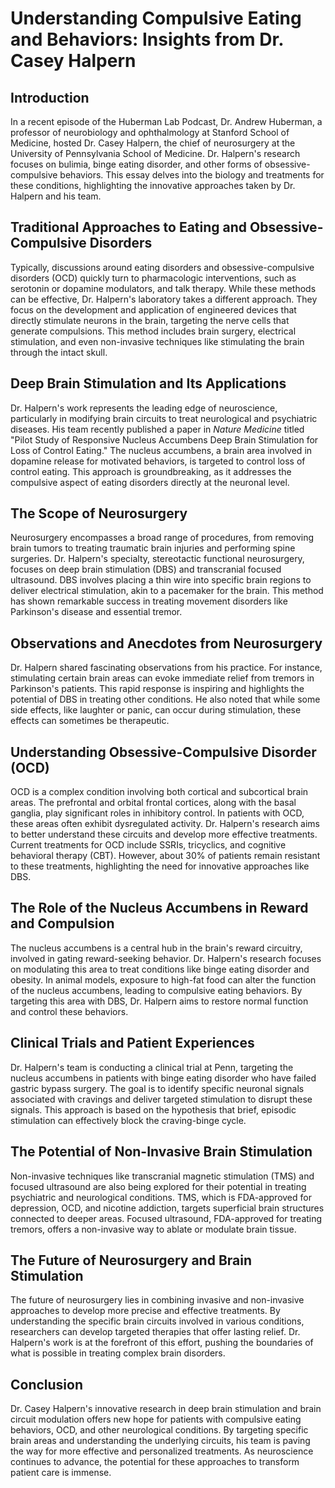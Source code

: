 # Understanding Compulsive Eating and Behaviors: Insights from Dr. Casey Halpern

## Introduction

In a recent episode of the Huberman Lab Podcast, Dr. Andrew Huberman, a professor of neurobiology and ophthalmology at Stanford School of Medicine, hosted Dr. Casey Halpern, the chief of neurosurgery at the University of Pennsylvania School of Medicine. Dr. Halpern's research focuses on bulimia, binge eating disorder, and other forms of obsessive-compulsive behaviors. This essay delves into the biology and treatments for these conditions, highlighting the innovative approaches taken by Dr. Halpern and his team.

## Traditional Approaches to Eating and Obsessive-Compulsive Disorders

Typically, discussions around eating disorders and obsessive-compulsive disorders (OCD) quickly turn to pharmacologic interventions, such as serotonin or dopamine modulators, and talk therapy. While these methods can be effective, Dr. Halpern's laboratory takes a different approach. They focus on the development and application of engineered devices that directly stimulate neurons in the brain, targeting the nerve cells that generate compulsions. This method includes brain surgery, electrical stimulation, and even non-invasive techniques like stimulating the brain through the intact skull.

## Deep Brain Stimulation and Its Applications

Dr. Halpern's work represents the leading edge of neuroscience, particularly in modifying brain circuits to treat neurological and psychiatric diseases. His team recently published a paper in *Nature Medicine* titled "Pilot Study of Responsive Nucleus Accumbens Deep Brain Stimulation for Loss of Control Eating." The nucleus accumbens, a brain area involved in dopamine release for motivated behaviors, is targeted to control loss of control eating. This approach is groundbreaking, as it addresses the compulsive aspect of eating disorders directly at the neuronal level.

## The Scope of Neurosurgery

Neurosurgery encompasses a broad range of procedures, from removing brain tumors to treating traumatic brain injuries and performing spine surgeries. Dr. Halpern's specialty, stereotactic functional neurosurgery, focuses on deep brain stimulation (DBS) and transcranial focused ultrasound. DBS involves placing a thin wire into specific brain regions to deliver electrical stimulation, akin to a pacemaker for the brain. This method has shown remarkable success in treating movement disorders like Parkinson's disease and essential tremor.

## Observations and Anecdotes from Neurosurgery

Dr. Halpern shared fascinating observations from his practice. For instance, stimulating certain brain areas can evoke immediate relief from tremors in Parkinson's patients. This rapid response is inspiring and highlights the potential of DBS in treating other conditions. He also noted that while some side effects, like laughter or panic, can occur during stimulation, these effects can sometimes be therapeutic.

## Understanding Obsessive-Compulsive Disorder (OCD)

OCD is a complex condition involving both cortical and subcortical brain areas. The prefrontal and orbital frontal cortices, along with the basal ganglia, play significant roles in inhibitory control. In patients with OCD, these areas often exhibit dysregulated activity. Dr. Halpern's research aims to better understand these circuits and develop more effective treatments. Current treatments for OCD include SSRIs, tricyclics, and cognitive behavioral therapy (CBT). However, about 30% of patients remain resistant to these treatments, highlighting the need for innovative approaches like DBS.

## The Role of the Nucleus Accumbens in Reward and Compulsion

The nucleus accumbens is a central hub in the brain's reward circuitry, involved in gating reward-seeking behavior. Dr. Halpern's research focuses on modulating this area to treat conditions like binge eating disorder and obesity. In animal models, exposure to high-fat food can alter the function of the nucleus accumbens, leading to compulsive eating behaviors. By targeting this area with DBS, Dr. Halpern aims to restore normal function and control these behaviors.

## Clinical Trials and Patient Experiences

Dr. Halpern's team is conducting a clinical trial at Penn, targeting the nucleus accumbens in patients with binge eating disorder who have failed gastric bypass surgery. The goal is to identify specific neuronal signals associated with cravings and deliver targeted stimulation to disrupt these signals. This approach is based on the hypothesis that brief, episodic stimulation can effectively block the craving-binge cycle.

## The Potential of Non-Invasive Brain Stimulation

Non-invasive techniques like transcranial magnetic stimulation (TMS) and focused ultrasound are also being explored for their potential in treating psychiatric and neurological conditions. TMS, which is FDA-approved for depression, OCD, and nicotine addiction, targets superficial brain structures connected to deeper areas. Focused ultrasound, FDA-approved for treating tremors, offers a non-invasive way to ablate or modulate brain tissue.

## The Future of Neurosurgery and Brain Stimulation

The future of neurosurgery lies in combining invasive and non-invasive approaches to develop more precise and effective treatments. By understanding the specific brain circuits involved in various conditions, researchers can develop targeted therapies that offer lasting relief. Dr. Halpern's work is at the forefront of this effort, pushing the boundaries of what is possible in treating complex brain disorders.

## Conclusion

Dr. Casey Halpern's innovative research in deep brain stimulation and brain circuit modulation offers new hope for patients with compulsive eating behaviors, OCD, and other neurological conditions. By targeting specific brain areas and understanding the underlying circuits, his team is paving the way for more effective and personalized treatments. As neuroscience continues to advance, the potential for these approaches to transform patient care is immense.